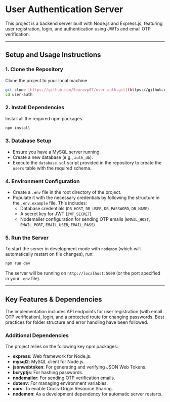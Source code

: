 # User Authentication Server

This project is a backend server built with Node.js and Express.js, featuring user registration, login, and authentication using JWTs and email OTP verification.

---

## Setup and Usage Instructions

### 1. Clone the Repository
Clone the project to your local machine.
```bash
git clone [https://github.com/Souravp07/user-auth.git](https://github.com/Souravp07/user-auth.git)
cd user-auth
```

### 2. Install Dependencies
Install all the required npm packages.
```bash
npm install
```

### 3. Database Setup
- Ensure you have a MySQL server running.
- Create a new database (e.g., `auth_db`).
- Execute the `database.sql` script provided in the repository to create the `users` table with the required schema.

### 4. Environment Configuration
- Create a `.env` file in the root directory of the project.
- Populate it with the necessary credentials by following the structure in the `.env.example` file. This includes:
  - Database credentials (`DB_HOST`, `DB_USER`, `DB_PASSWORD`, `DB_NAME`)
  - A secret key for JWT (`JWT_SECRET`)
  - Nodemailer configuration for sending OTP emails (`EMAIL_HOST`, `EMAIL_PORT`, `EMAIL_USER`, `EMAIL_PASS`)

### 5. Run the Server
To start the server in development mode with `nodemon` (which will automatically restart on file changes), run:
```bash
npm run dev
```
The server will be running on `http://localhost:5000` (or the port specified in your `.env` file).

---

## Key Features & Dependencies

The implementation includes API endpoints for user registration (with email OTP verification), login, and a protected route for changing passwords. Best practices for folder structure and error handling have been followed.

### Additional Dependencies
The project relies on the following key npm packages:

- **express**: Web framework for Node.js.
- **mysql2**: MySQL client for Node.js.
- **jsonwebtoken**: For generating and verifying JSON Web Tokens.
- **bcryptjs**: For hashing passwords.
- **nodemailer**: For sending OTP verification emails.
- **dotenv**: For managing environment variables.
- **cors**: To enable Cross-Origin Resource Sharing.
- **nodemon**: As a development dependency for automatic server restarts.
